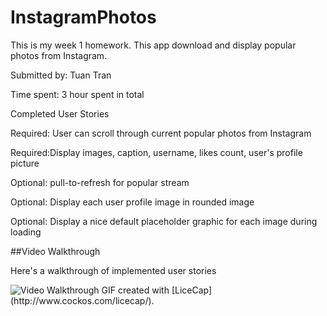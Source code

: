 # InstagramPhotos
This is my week 1 homework. This app download and display popular photos from Instagram.

Submitted by: Tuan Tran

Time spent: 3 hour spent in total

Completed User Stories

Required: User can scroll through current popular photos from Instagram

Required:Display images, caption, username, likes count, user's profile picture

Optional: pull-to-refresh for popular stream

Optional: Display each user profile image in rounded image

Optional: Display a nice default placeholder graphic for each image during loading

##Video Walkthrough

Here's a walkthrough of implemented user stories

<img src='http://i.imgur.com/mhlkAFP.gifv' title='Video Walkthrough' width='' alt='Video Walkthrough' />
GIF created with [LiceCap](http://www.cockos.com/licecap/).
